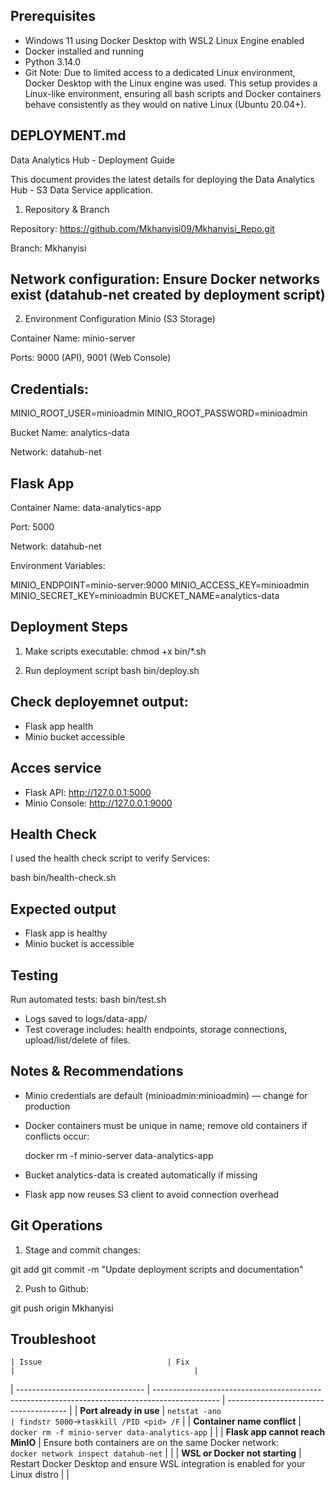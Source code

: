 ## Prerequisites
- Windows 11 using Docker Desktop with WSL2 Linux Engine enabled
- Docker installed and running
- Python 3.14.0
- Git
Note: Due to limited access to a dedicated Linux environment, Docker Desktop with the Linux engine was used. This setup provides a Linux-like environment, ensuring all bash scripts and Docker containers behave consistently as they would on native Linux (Ubuntu 20.04+).

## DEPLOYMENT.md
Data Analytics Hub - Deployment Guide

This document provides the latest details for deploying the Data Analytics Hub - S3 Data Service application.

1. Repository & Branch

Repository: https://github.com/Mkhanyisi09/Mkhanyisi_Repo.git

Branch: Mkhanyisi

## Network configuration: Ensure Docker networks exist (datahub-net created by deployment script)

2. Environment Configuration
Minio (S3 Storage)

Container Name: minio-server

Ports: 9000 (API), 9001 (Web Console)

## Credentials:

MINIO_ROOT_USER=minioadmin
MINIO_ROOT_PASSWORD=minioadmin

Bucket Name: analytics-data

Network: datahub-net

## Flask App

Container Name: data-analytics-app

Port: 5000

Network: datahub-net

Environment Variables:

MINIO_ENDPOINT=minio-server:9000
MINIO_ACCESS_KEY=minioadmin
MINIO_SECRET_KEY=minioadmin
BUCKET_NAME=analytics-data

## Deployment Steps

1. Make scripts executable:
chmod +x bin/*.sh

2. Run deployment script
bash bin/deploy.sh

## Check deployemnet output:
* Flask app health
* Minio bucket accessible

## Acces service

* Flask API: http://127.0.0.1:5000
* Minio Console: http://127.0.0.1:9000

## Health Check
I used the health check script to verify Services:

bash bin/health-check.sh

## Expected output

* Flask app is healthy
* Minio bucket is accessible

## Testing 

Run automated tests:
bash bin/test.sh

* Logs saved to logs/data-app/
* Test coverage includes: health endpoints, storage connections, upload/list/delete of files.

## Notes & Recommendations

* Minio credentials are default (minioadmin:minioadmin) — change for production

* Docker containers must be unique in name; remove old containers if conflicts occur:

  docker rm -f minio-server data-analytics-app

* Bucket analytics-data is created automatically if missing

* Flask app now reuses S3 client to avoid connection overhead


## Git Operations

1. Stage and commit changes:

git add
git commit -m "Update deployment scripts and documentation"

2. Push to Github:

git push origin Mkhanyisi

## Troubleshoot
    | Issue                            | Fix                                                                                            |                                        |
| -------------------------------- | ---------------------------------------------------------------------------------------------- | -------------------------------------- |
| **Port already in use**          | `netstat -ano                                                                                  | findstr 5000`→`taskkill /PID <pid> /F` |
| **Container name conflict**      | `docker rm -f minio-server data-analytics-app`                                                 |                                        |
| **Flask app cannot reach MinIO** | Ensure both containers are on the same Docker network:<br>`docker network inspect datahub-net` |                                        |
| **WSL or Docker not starting**   | Restart Docker Desktop and ensure WSL integration is enabled for your Linux distro             |                                        |



